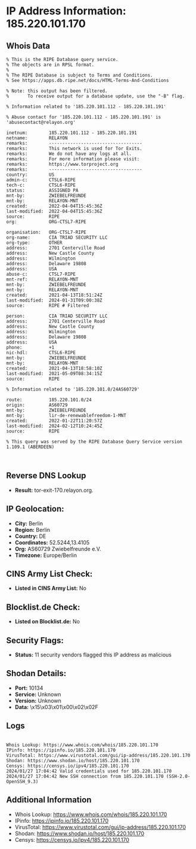 # IP Address Information: 185.220.101.170

## Whois Data
```
% This is the RIPE Database query service.
% The objects are in RPSL format.
%
% The RIPE Database is subject to Terms and Conditions.
% See https://apps.db.ripe.net/docs/HTML-Terms-And-Conditions

% Note: this output has been filtered.
%       To receive output for a database update, use the "-B" flag.

% Information related to '185.220.101.112 - 185.220.101.191'

% Abuse contact for '185.220.101.112 - 185.220.101.191' is 'abusecontact@relayon.org'

inetnum:        185.220.101.112 - 185.220.101.191
netname:        RELAYON
remarks:        -----------------------------------
remarks:        This network is used for Tor Exits.
remarks:        We do not have any logs at all.
remarks:        For more information please visit:
remarks:        https://www.torproject.org
remarks:        -----------------------------------
country:        US
admin-c:        CTSL6-RIPE
tech-c:         CTSL6-RIPE
status:         ASSIGNED PA
mnt-by:         ZWIEBELFREUNDE
mnt-by:         RELAYON-MNT
created:        2022-04-04T15:45:36Z
last-modified:  2022-04-04T15:45:36Z
source:         RIPE
org:            ORG-CTSL7-RIPE

organisation:   ORG-CTSL7-RIPE
org-name:       CIA TRIAD SECURITY LLC
org-type:       OTHER
address:        2701 Centerville Road
address:        New Castle County
address:        Wilmington
address:        Delaware 19808
address:        USA
abuse-c:        CTSL7-RIPE
mnt-ref:        RELAYON-MNT
mnt-by:         ZWIEBELFREUNDE
mnt-by:         RELAYON-MNT
created:        2021-04-13T18:51:24Z
last-modified:  2024-01-31T09:00:38Z
source:         RIPE # Filtered

person:         CIA TRIAD SECURITY LLC
address:        2701 Centerville Road
address:        New Castle County
address:        Wilmington
address:        Delaware 19808
address:        USA
phone:          +1
nic-hdl:        CTSL6-RIPE
mnt-by:         ZWIEBELFREUNDE
mnt-by:         RELAYON-MNT
created:        2021-04-13T18:58:10Z
last-modified:  2021-05-09T08:34:15Z
source:         RIPE

% Information related to '185.220.101.0/24AS60729'

route:          185.220.101.0/24
origin:         AS60729
mnt-by:         ZWIEBELFREUNDE
mnt-by:         lir-de-renewablefreedom-1-MNT
created:        2022-01-22T11:20:57Z
last-modified:  2024-02-12T10:24:45Z
source:         RIPE

% This query was served by the RIPE Database Query Service version 1.109.1 (ABERDEEN)



```
## Reverse DNS Lookup
- **Result:** tor-exit-170.relayon.org.

## IP Geolocation:
- **City:** Berlin
- **Region:** Berlin
- **Country:** DE
- **Coordinates:** 52.5244,13.4105
- **Org:** AS60729 Zwiebelfreunde e.V.
- **Timezone:** Europe/Berlin

## CINS Army List Check:
- **Listed in CINS Army List:** 
No

## Blocklist.de Check:
- **Listed on Blocklist.de:** 
No

## Security Flags:
- **Status:** 11 security vendors flagged this IP address as malicious

## Shodan Details:
- **Port:** 10134
- **Service:** Unknown
- **Version:** Unknown
- **Data:** \x15\x03\x01\x00\x02\x02F

## Logs
```

Whois Lookup: https://www.whois.com/whois/185.220.101.170
IPinfo: https://ipinfo.io/185.220.101.170
VirusTotal: https://www.virustotal.com/gui/ip-address/185.220.101.170
Shodan: https://www.shodan.io/host/185.220.101.170
Censys: https://censys.io/ipv4/185.220.101.170
2024/01/27 17:04:42 Valid credentials used for 185.220.101.170
2024/01/27 17:04:42 New SSH connection from 185.220.101.170 (SSH-2.0-OpenSSH_9.3)

```
## Additional Information
- Whois Lookup: https://www.whois.com/whois/185.220.101.170
- IPinfo: https://ipinfo.io/185.220.101.170
- VirusTotal: https://www.virustotal.com/gui/ip-address/185.220.101.170
- Shodan: https://www.shodan.io/host/185.220.101.170
- Censys: https://censys.io/ipv4/185.220.101.170


